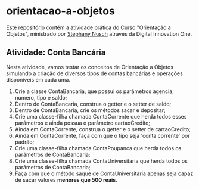 <h1>orientacao-a-objetos</h1>

Este repositório contém a atividade prática do Curso "Orientação a Objetos", ministrado por [Stephany Nusch](https://github.com/stebsnusch/) através da Digital Innovation One.

<h2>Atividade: Conta Bancária</h2>

Nesta atividade, vamos testar os conceitos de Orientação a Objetos simulando a criação de diversos tipos de contas bancárias e operações disponíveis em cada uma.

1. Crie a classe ContaBancaria, que possui os parâmetros agencia, numero, tipo e saldo;
2. Dentro de ContaBancaria, construa o getter e o setter de saldo;
3. Dentro de ContaBancaria, crie os métodos sacar e depositar;
4. Crie uma classe-filha chamada ContaCorrente que herda todos esses parâmetros e ainda possua o parâmetro cartaoCredito;
5. Ainda em ContaCorrente, construa o getter e o setter de cartaoCredito;
6. Ainda em ContaCorrente, faça com que o tipo seja 'conta corrente' por padrão;
7. Crie uma classe-filha chamada ContaPoupanca que herda todos os parâmetros de ContaBancaria;
8. Crie uma classe-filha chamada ContaUniversitaria que herda todos os parâmetros de ContaBancaria;
9. Faça com que o método saque de ContaUniversitaria apenas seja capaz de sacar valores <b>menores que 500 reais</b>.
